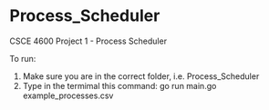 # Process_Scheduler
 CSCE 4600 Project 1 - Process Scheduler

To run:
1. Make sure you are in the correct folder, i.e. Process_Scheduler
2. Type in the termimal this command: go run main.go example_processes.csv
